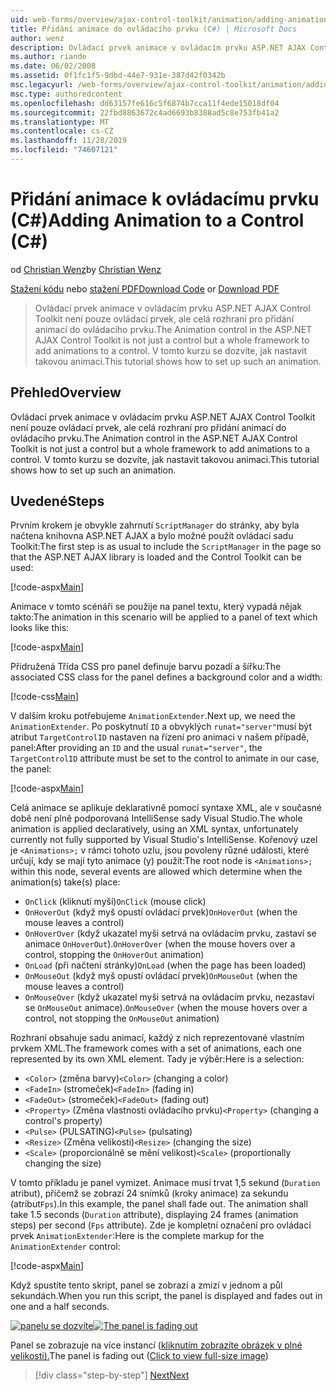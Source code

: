 ```yaml
---
uid: web-forms/overview/ajax-control-toolkit/animation/adding-animation-to-a-control-cs
title: Přidání animace do ovládacího prvku (C#) | Microsoft Docs
author: wenz
description: Ovládací prvek animace v ovládacím prvku ASP.NET AJAX Control Toolkit není pouze ovládací prvek, ale celá rozhraní pro přidání animací do ovládacího prvku. V tomto kurzu se dozvíte, jak...
ms.author: riande
ms.date: 06/02/2008
ms.assetid: 0f1fc1f5-9dbd-44e7-931e-387d42f0342b
msc.legacyurl: /web-forms/overview/ajax-control-toolkit/animation/adding-animation-to-a-control-cs
msc.type: authoredcontent
ms.openlocfilehash: dd63157fe616c5f6874b7cca11f4ede15018df04
ms.sourcegitcommit: 22fbd8863672c4ad6693b8388ad5c8e753fb41a2
ms.translationtype: MT
ms.contentlocale: cs-CZ
ms.lasthandoff: 11/28/2019
ms.locfileid: "74607121"
---
```

# <a name="adding-animation-to-a-control-c"></a><span data-ttu-id="80559-104">Přidání animace k ovládacímu prvku (C#)</span><span class="sxs-lookup"><span data-stu-id="80559-104">Adding Animation to a Control (C#)</span></span>

<span data-ttu-id="80559-105">od [Christian Wenz](https://github.com/wenz)</span><span class="sxs-lookup"><span data-stu-id="80559-105">by [Christian Wenz](https://github.com/wenz)</span></span>

<span data-ttu-id="80559-106">[Stažení kódu](https://download.microsoft.com/download/f/9/a/f9a26acd-8df4-4484-8a18-199e4598f411/Animation1.cs.zip) nebo [stažení PDF](https://download.microsoft.com/download/6/7/1/6718d452-ff89-4d3f-a90e-c74ec2d636a3/animation1CS.pdf)</span><span class="sxs-lookup"><span data-stu-id="80559-106">[Download Code](https://download.microsoft.com/download/f/9/a/f9a26acd-8df4-4484-8a18-199e4598f411/Animation1.cs.zip) or [Download PDF](https://download.microsoft.com/download/6/7/1/6718d452-ff89-4d3f-a90e-c74ec2d636a3/animation1CS.pdf)</span></span>

> <span data-ttu-id="80559-107">Ovládací prvek animace v ovládacím prvku ASP.NET AJAX Control Toolkit není pouze ovládací prvek, ale celá rozhraní pro přidání animací do ovládacího prvku.</span><span class="sxs-lookup"><span data-stu-id="80559-107">The Animation control in the ASP.NET AJAX Control Toolkit is not just a control but a whole framework to add animations to a control.</span></span> <span data-ttu-id="80559-108">V tomto kurzu se dozvíte, jak nastavit takovou animaci.</span><span class="sxs-lookup"><span data-stu-id="80559-108">This tutorial shows how to set up such an animation.</span></span>

## <a name="overview"></a><span data-ttu-id="80559-109">Přehled</span><span class="sxs-lookup"><span data-stu-id="80559-109">Overview</span></span>

<span data-ttu-id="80559-110">Ovládací prvek animace v ovládacím prvku ASP.NET AJAX Control Toolkit není pouze ovládací prvek, ale celá rozhraní pro přidání animací do ovládacího prvku.</span><span class="sxs-lookup"><span data-stu-id="80559-110">The Animation control in the ASP.NET AJAX Control Toolkit is not just a control but a whole framework to add animations to a control.</span></span> <span data-ttu-id="80559-111">V tomto kurzu se dozvíte, jak nastavit takovou animaci.</span><span class="sxs-lookup"><span data-stu-id="80559-111">This tutorial shows how to set up such an animation.</span></span>

## <a name="steps"></a><span data-ttu-id="80559-112">Uvedené</span><span class="sxs-lookup"><span data-stu-id="80559-112">Steps</span></span>

<span data-ttu-id="80559-113">Prvním krokem je obvykle zahrnutí `ScriptManager` do stránky, aby byla načtena knihovna ASP.NET AJAX a bylo možné použít ovládací sadu Toolkit:</span><span class="sxs-lookup"><span data-stu-id="80559-113">The first step is as usual to include the `ScriptManager` in the page so that the ASP.NET AJAX library is loaded and the Control Toolkit can be used:</span></span>

[!code-aspx[Main](adding-animation-to-a-control-cs/samples/sample1.aspx)]

<span data-ttu-id="80559-114">Animace v tomto scénáři se použije na panel textu, který vypadá nějak takto:</span><span class="sxs-lookup"><span data-stu-id="80559-114">The animation in this scenario will be applied to a panel of text which looks like this:</span></span>

[!code-aspx[Main](adding-animation-to-a-control-cs/samples/sample2.aspx)]

<span data-ttu-id="80559-115">Přidružená Třída CSS pro panel definuje barvu pozadí a šířku:</span><span class="sxs-lookup"><span data-stu-id="80559-115">The associated CSS class for the panel defines a background color and a width:</span></span>

[!code-css[Main](adding-animation-to-a-control-cs/samples/sample3.css)]

<span data-ttu-id="80559-116">V dalším kroku potřebujeme `AnimationExtender`.</span><span class="sxs-lookup"><span data-stu-id="80559-116">Next up, we need the `AnimationExtender`.</span></span> <span data-ttu-id="80559-117">Po poskytnutí `ID` a obvyklých `runat="server"`musí být atribut `TargetControlID` nastaven na řízení pro animaci v našem případě, panel:</span><span class="sxs-lookup"><span data-stu-id="80559-117">After providing an `ID` and the usual `runat="server"`, the `TargetControlID` attribute must be set to the control to animate in our case, the panel:</span></span>

[!code-aspx[Main](adding-animation-to-a-control-cs/samples/sample4.aspx)]

<span data-ttu-id="80559-118">Celá animace se aplikuje deklarativně pomocí syntaxe XML, ale v současné době není plně podporovaná IntelliSense sady Visual Studio.</span><span class="sxs-lookup"><span data-stu-id="80559-118">The whole animation is applied declaratively, using an XML syntax, unfortunately currently not fully supported by Visual Studio's IntelliSense.</span></span> <span data-ttu-id="80559-119">Kořenový uzel je `<Animations>;` v rámci tohoto uzlu, jsou povoleny různé události, které určují, kdy se mají tyto animace (y) použít:</span><span class="sxs-lookup"><span data-stu-id="80559-119">The root node is `<Animations>;` within this node, several events are allowed which determine when the animation(s) take(s) place:</span></span>

- <span data-ttu-id="80559-120">`OnClick` (kliknutí myší)</span><span class="sxs-lookup"><span data-stu-id="80559-120">`OnClick` (mouse click)</span></span>
- <span data-ttu-id="80559-121">`OnHoverOut` (když myš opustí ovládací prvek)</span><span class="sxs-lookup"><span data-stu-id="80559-121">`OnHoverOut` (when the mouse leaves a control)</span></span>
- <span data-ttu-id="80559-122">`OnHoverOver` (když ukazatel myši setrvá na ovládacím prvku, zastaví se animace `OnHoverOut`).</span><span class="sxs-lookup"><span data-stu-id="80559-122">`OnHoverOver` (when the mouse hovers over a control, stopping the `OnHoverOut` animation)</span></span>
- <span data-ttu-id="80559-123">`OnLoad` (při načtení stránky)</span><span class="sxs-lookup"><span data-stu-id="80559-123">`OnLoad` (when the page has been loaded)</span></span>
- <span data-ttu-id="80559-124">`OnMouseOut` (když myš opustí ovládací prvek)</span><span class="sxs-lookup"><span data-stu-id="80559-124">`OnMouseOut` (when the mouse leaves a control)</span></span>
- <span data-ttu-id="80559-125">`OnMouseOver` (když ukazatel myši setrvá na ovládacím prvku, nezastaví se `OnMouseOut` animace).</span><span class="sxs-lookup"><span data-stu-id="80559-125">`OnMouseOver` (when the mouse hovers over a control, not stopping the `OnMouseOut` animation)</span></span>

<span data-ttu-id="80559-126">Rozhraní obsahuje sadu animací, každý z nich reprezentované vlastním prvkem XML.</span><span class="sxs-lookup"><span data-stu-id="80559-126">The framework comes with a set of animations, each one represented by its own XML element.</span></span> <span data-ttu-id="80559-127">Tady je výběr:</span><span class="sxs-lookup"><span data-stu-id="80559-127">Here is a selection:</span></span>

- <span data-ttu-id="80559-128">`<Color>` (změna barvy)</span><span class="sxs-lookup"><span data-stu-id="80559-128">`<Color>` (changing a color)</span></span>
- <span data-ttu-id="80559-129">`<FadeIn>` (stromeček)</span><span class="sxs-lookup"><span data-stu-id="80559-129">`<FadeIn>` (fading in)</span></span>
- <span data-ttu-id="80559-130">`<FadeOut>` (stromeček)</span><span class="sxs-lookup"><span data-stu-id="80559-130">`<FadeOut>` (fading out)</span></span>
- <span data-ttu-id="80559-131">`<Property>` (Změna vlastnosti ovládacího prvku)</span><span class="sxs-lookup"><span data-stu-id="80559-131">`<Property>` (changing a control's property)</span></span>
- <span data-ttu-id="80559-132">`<Pulse>` (PULSATING)</span><span class="sxs-lookup"><span data-stu-id="80559-132">`<Pulse>` (pulsating)</span></span>
- <span data-ttu-id="80559-133">`<Resize>` (Změna velikosti)</span><span class="sxs-lookup"><span data-stu-id="80559-133">`<Resize>` (changing the size)</span></span>
- <span data-ttu-id="80559-134">`<Scale>` (proporcionálně se mění velikost)</span><span class="sxs-lookup"><span data-stu-id="80559-134">`<Scale>` (proportionally changing the size)</span></span>

<span data-ttu-id="80559-135">V tomto příkladu je panel vymizet. Animace musí trvat 1,5 sekund (`Duration` atribut), přičemž se zobrazí 24 snímků (kroky animace) za sekundu (atribut`Fps`).</span><span class="sxs-lookup"><span data-stu-id="80559-135">In this example, the panel shall fade out. The animation shall take 1.5 seconds (`Duration` attribute), displaying 24 frames (animation steps) per second (`Fps` attribute).</span></span> <span data-ttu-id="80559-136">Zde je kompletní označení pro ovládací prvek `AnimationExtender`:</span><span class="sxs-lookup"><span data-stu-id="80559-136">Here is the complete markup for the `AnimationExtender` control:</span></span>

[!code-aspx[Main](adding-animation-to-a-control-cs/samples/sample5.aspx)]

<span data-ttu-id="80559-137">Když spustíte tento skript, panel se zobrazí a zmizí v jednom a půl sekundách.</span><span class="sxs-lookup"><span data-stu-id="80559-137">When you run this script, the panel is displayed and fades out in one and a half seconds.</span></span>

<span data-ttu-id="80559-138">[![panelu se dozvíte](adding-animation-to-a-control-cs/_static/image2.png)](adding-animation-to-a-control-cs/_static/image1.png)</span><span class="sxs-lookup"><span data-stu-id="80559-138">[![The panel is fading out](adding-animation-to-a-control-cs/_static/image2.png)](adding-animation-to-a-control-cs/_static/image1.png)</span></span>

<span data-ttu-id="80559-139">Panel se zobrazuje na více instancí ([kliknutím zobrazíte obrázek v plné velikosti).](adding-animation-to-a-control-cs/_static/image3.png)</span><span class="sxs-lookup"><span data-stu-id="80559-139">The panel is fading out ([Click to view full-size image](adding-animation-to-a-control-cs/_static/image3.png))</span></span>

> [!div class="step-by-step"]
> [<span data-ttu-id="80559-140">Next</span><span class="sxs-lookup"><span data-stu-id="80559-140">Next</span></span>](executing-several-animations-at-the-same-time-cs.md)

